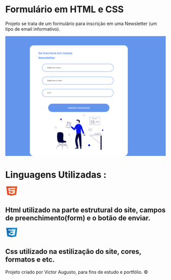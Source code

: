 # Formulário em HTML e CSS

Projeto se trata de um formulário para inscrição em uma Newsletter (um tipo de email informativo).

<img src="preview.png"></img>

<h1>Linguagens Utilizadas :</h1>


<img alt="HTML" height="30" width="40" src="https://raw.githubusercontent.com/devicons/devicon/master/icons/html5/html5-original.svg"><h2>Html utilizado na parte estrutural do site, campos de preenchimento(form) e o botão de enviar.</h2>






 <img alt="CSS" height="30" width="40" src="https://raw.githubusercontent.com/devicons/devicon/master/icons/css3/css3-original.svg"><h2>Css utilizado na estilização do site, cores, formatos e etc.</h2>


Projeto criado por Victor Augusto, para fins de estudo e portfólio. ©
